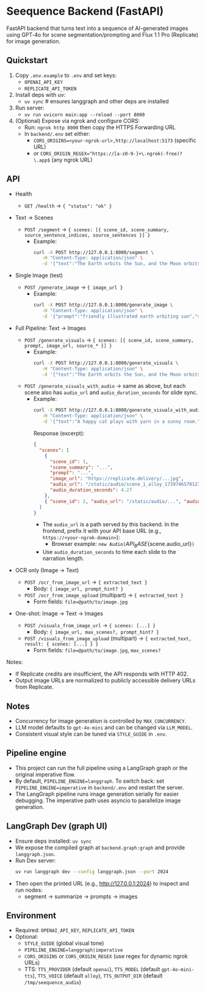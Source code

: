# Seequence Backend (FastAPI)

FastAPI backend that turns text into a sequence of AI-generated images using GPT‑4o for scene segmentation/prompting and Flux 1.1 Pro (Replicate) for image generation.

## Quickstart

1. Copy `.env.example` to `.env` and set keys:
   - `OPENAI_API_KEY`
   - `REPLICATE_API_TOKEN`
2. Install deps with uv:
   - `uv sync` # ensures langgraph and other deps are installed
3. Run server:
   - `uv run uvicorn main:app --reload --port 8000`
4. (Optional) Expose via ngrok and configure CORS:
   - Run: `ngrok http 8000` then copy the HTTPS Forwarding URL
   - In `backend/.env` set either:
     - `CORS_ORIGINS=<your-ngrok-url>,http://localhost:5173` (specific URL)
     - or `CORS_ORIGIN_REGEX=^https://[a-z0-9-]+\.ngrok(-free)?\.app$` (any ngrok URL)

## API

- Health

  - `GET /health` → `{ "status": "ok" }`

- Text → Scenes

  - `POST /segment` → `{ scenes: [{ scene_id, scene_summary, source_sentence_indices, source_sentences }] }`
    - Example:
      ```bash
      curl -X POST http://127.0.0.1:8000/segment \
         -H "Content-Type: application/json" \
         -d '{"text":"The Earth orbits the Sun, and the Moon orbits the Earth. Day and night are caused by Earth\'s rotation.","max_scenes":3}'
      ```

- Single Image (test)

  - `POST /generate_image` → `{ image_url }`
    - Example:
      ```bash
      curl -X POST http://127.0.0.1:8000/generate_image \
         -H "Content-Type: application/json" \
         -d '{"prompt":"friendly illustrated earth orbiting sun","seed":42}'
      ```

- Full Pipeline: Text → Images

  - `POST /generate_visuals` → `{ scenes: [{ scene_id, scene_summary, prompt, image_url, source_* }] }`
    - Example:
      ```bash
      curl -X POST http://127.0.0.1:8000/generate_visuals \
         -H "Content-Type: application/json" \
         -d '{"text":"The Earth orbits the Sun, and the Moon orbits the Earth. Day and night are caused by Earth\'s rotation.","max_scenes":3}'
      ```
  - `POST /generate_visuals_with_audio` → same as above, but each scene also has `audio_url` and `audio_duration_seconds` for slide sync.
    - Example:
      ```bash
      curl -X POST http://127.0.0.1:8000/generate_visuals_with_audio \
         -H "Content-Type: application/json" \
         -d '{"text":"A happy cat plays with yarn in a sunny room.","max_scenes":2}'
      ```
      Response (excerpt):
      ```json
      {
        "scenes": [
          {
            "scene_id": 1,
            "scene_summary": "...",
            "prompt": "...",
            "image_url": "https://replicate.delivery/...jpg",
            "audio_url": "/static/audio/scene_1_alloy_1739746570123.wav",
            "audio_duration_seconds": 4.27
          },
          { "scene_id": 2, "audio_url": "/static/audio/...", "audio_duration_seconds": 3.91 }
        ]
      }
      ```
      - The `audio_url` is a path served by this backend. In the frontend, prefix it with your API base URL (e.g., `https://<your-ngrok-domain>`):
        - Browser example: `new Audio(`${API_BASE}${scene.audio_url}`)`
      - Use `audio_duration_seconds` to time each slide to the narration length.

- OCR only (Image → Text)

  - `POST /ocr_from_image_url` → `{ extracted_text }`
    - Body: `{ image_url, prompt_hint? }`
  - `POST /ocr_from_image_upload` (multipart) → `{ extracted_text }`
    - Form fields: `file=@path/to/image.jpg`

- One-shot: Image → Text → Images
  - `POST /visuals_from_image_url` → `{ scenes: [...] }`
    - Body: `{ image_url, max_scenes?, prompt_hint? }`
  - `POST /visuals_from_image_upload` (multipart) → `{ extracted_text, result: { scenes: [...] } }`
    - Form fields: `file=@path/to/image.jpg`, `max_scenes?`

Notes:

- If Replicate credits are insufficient, the API responds with HTTP 402.
- Output image URLs are normalized to publicly accessible delivery URLs from Replicate.

## Notes

- Concurrency for image generation is controlled by `MAX_CONCURRENCY`.
- LLM model defaults to `gpt-4o-mini` and can be changed via `LLM_MODEL`.
- Consistent visual style can be tuned via `STYLE_GUIDE` in `.env`.

## Pipeline engine

- This project can run the full pipeline using a LangGraph graph or the original imperative flow.
- By default, `PIPELINE_ENGINE=langgraph`. To switch back: set `PIPELINE_ENGINE=imperative` in `backend/.env` and restart the server.
- The LangGraph pipeline runs image generation serially for easier debugging. The imperative path uses asyncio to parallelize image generation.

## LangGraph Dev (graph UI)

- Ensure deps installed: `uv sync`
- We expose the compiled graph at `backend.graph:graph` and provide `langgraph.json`.
- Run Dev server:
  ```bash
  uv run langgraph dev --config langgraph.json --port 2024
  ```
- Then open the printed URL (e.g., http://127.0.0.1:2024) to inspect and run nodes:
  - segment → summarize → prompts → images

## Environment

- Required: `OPENAI_API_KEY`, `REPLICATE_API_TOKEN`
- Optional:
  - `STYLE_GUIDE` (global visual tone)
  - `PIPELINE_ENGINE=langgraph|imperative`
  - `CORS_ORIGINS` or `CORS_ORIGIN_REGEX` (use regex for dynamic ngrok URLs)
  - TTS: `TTS_PROVIDER` (default `openai`), `TTS_MODEL` (default `gpt-4o-mini-tts`), `TTS_VOICE` (default `alloy`), `TTS_OUTPUT_DIR` (default `/tmp/seequence_audio`)
